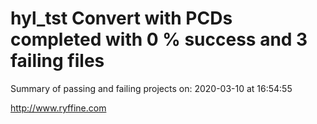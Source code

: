 # hyl_tst Convert with PCDs completed with 0 % success and 3 failing files

Summary of passing and failing projects on: 2020-03-10 at 16:54:55

http://www.ryffine.com
